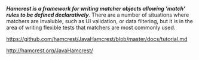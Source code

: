 ***Hamcrest is a framework for writing matcher objects allowing 'match' rules to be defined declaratively***. There are a number of situations where matchers are invaluble, such as UI validation, or data filtering, but it is in the area of writing flexible tests that matchers are most commonly used.


https://github.com/hamcrest/JavaHamcrest/blob/master/docs/tutorial.md

http://hamcrest.org/JavaHamcrest/


